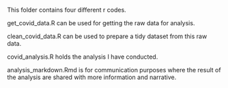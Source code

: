 This folder contains four different r codes.

get_covid_data.R can be used for getting the raw data for analysis.

clean_covid_data.R can be used to prepare a tidy dataset from this
raw data.

covid_analysis.R holds the analysis I have conducted.

analysis_markdown.Rmd is for communication purposes where the result
of the analysis are shared with more information and narrative.
